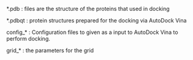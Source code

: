 *.pdb : files are the structure of the proteins that used in docking 

*.pdbqt : protein structures prepared for the docking via AutoDock Vina

config_* : Configuration files to given as a input to AutoDock Vina to perform docking. 

grid_* : the parameters for the grid 
